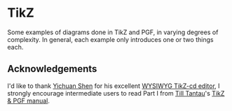 # TikZ
Some examples of diagrams done in TikZ and PGF, in varying degrees of complexity.
In general, each example only introduces one or two things each.

## Acknowledgements
I'd like to thank [Yichuan Shen](https://github.com/yishn) for his excellent [WYSIWYG TikZ-cd editor](https://tikzcd.yichuanshen.de/),
I strongly encourage intermediate users to read Part I from [Till Tantau](https://www.tcs.uni-luebeck.de/mitarbeiter/tantau/)'s [TikZ & PGF manual](https://osl.ugr.es/CTAN/graphics/pgf/base/doc/pgfmanual.pdf).
